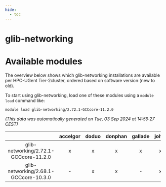 ```yaml
---
hide:
  - toc
---
```


glib-networking
===============

# Available modules


The overview below shows which glib-networking installations are available per HPC-UGent Tier-2cluster, ordered based on software version (new to old).

To start using glib-networking, load one of these modules using a `module load` command like:

```shell
module load glib-networking/2.72.1-GCCcore-11.2.0
```

*(This data was automatically generated on Tue, 03 Sep 2024 at 14:59:27 CEST)*  

| |accelgor|doduo|donphan|gallade|joltik|shinx|skitty|
| :---: | :---: | :---: | :---: | :---: | :---: | :---: | :---: |
|glib-networking/2.72.1-GCCcore-11.2.0|x|x|x|x|x|-|x|
|glib-networking/2.68.1-GCCcore-10.3.0|-|x|x|-|x|-|x|
